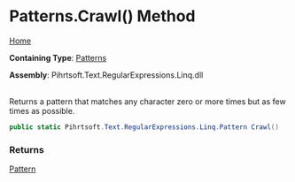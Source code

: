 # Patterns\.Crawl\(\) Method

[Home](../../../../../../README.md)

**Containing Type**: [Patterns](../README.md)

**Assembly**: Pihrtsoft\.Text\.RegularExpressions\.Linq\.dll

\
Returns a pattern that matches any character zero or more times but as few times as possible\.

```csharp
public static Pihrtsoft.Text.RegularExpressions.Linq.Pattern Crawl()
```

### Returns

[Pattern](../../Pattern/README.md)


